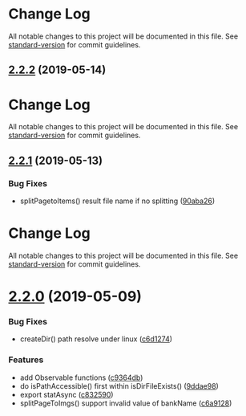 # Change Log

All notable changes to this project will be documented in this file. See [standard-version](https://github.com/conventional-changelog/standard-version) for commit guidelines.

## [2.2.2](https://github.com/waitingsong/bank-voucher-ocr/compare/v2.2.1...v2.2.2) (2019-05-14)



# Change Log

All notable changes to this project will be documented in this file. See [standard-version](https://github.com/conventional-changelog/standard-version) for commit guidelines.

## [2.2.1](https://github.com/waitingsong/bank-voucher-ocr/compare/v2.2.0...v2.2.1) (2019-05-13)


### Bug Fixes

* splitPagetoItems() result file name if no splitting ([90aba26](https://github.com/waitingsong/bank-voucher-ocr/commit/90aba26))



# Change Log

All notable changes to this project will be documented in this file. See [standard-version](https://github.com/conventional-changelog/standard-version) for commit guidelines.

# [2.2.0](https://github.com/waitingsong/bank-voucher-ocr/compare/v2.1.2...v2.2.0) (2019-05-09)


### Bug Fixes

* createDir() path resolve under linux ([c6d1274](https://github.com/waitingsong/bank-voucher-ocr/commit/c6d1274))


### Features

* add Observable functions ([c9364db](https://github.com/waitingsong/bank-voucher-ocr/commit/c9364db))
* do isPathAccessible() first within isDirFileExists() ([9ddae98](https://github.com/waitingsong/bank-voucher-ocr/commit/9ddae98))
* export statAsync ([c832590](https://github.com/waitingsong/bank-voucher-ocr/commit/c832590))
* splitPageToImgs() support invalid value of bankName ([c6a9128](https://github.com/waitingsong/bank-voucher-ocr/commit/c6a9128))
